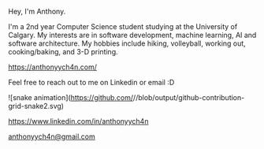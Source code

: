 Hey, I'm Anthony.

I'm a 2nd year Computer Science student studying at the University of Calgary. 
My interests are in software development, machine learning, AI and software architecture.
My hobbies include hiking, volleyball, working out, cooking/baking, and 3-D printing.

https://anthonyych4n.com/

Feel free to reach out to me on Linkedin or email :D

![snake animation](https://github.com/<seu user name>/<seu user name>/blob/output/github-contribution-grid-snake2.svg)

https://www.linkedin.com/in/anthonyych4n

anthonyych4n@gmail.com


<!---
anthonyych4n/anthonyych4n is a ✨ special ✨ repository because its `README.md` (this file) appears on your GitHub profile.
You can click the Preview link to take a look at your changes.
--->
